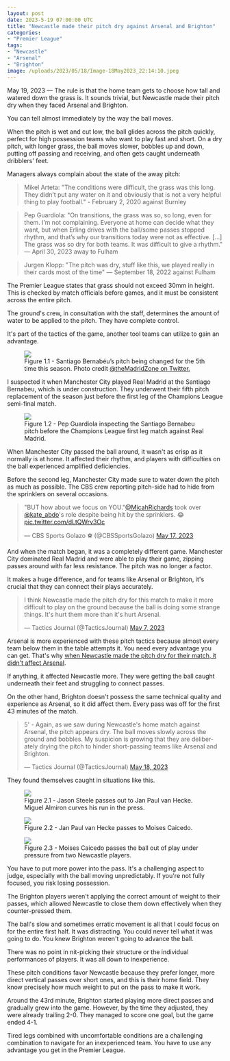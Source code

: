 ```yaml
---
layout: post
date: 2023-5-19 07:00:00 UTC
title: "Newcastle made their pitch dry against Arsenal and Brighton"
categories: 
- "Premier League" 
tags: 
- "Newcastle"
- "Arsenal"
- "Brighton"
image: /uploads/2023/05/18/Image-18May2023_22:14:10.jpeg
---
```


May 19, 2023 — The rule is that the home team gets to choose how tall and watered down the grass is. It sounds trivial, but Newcastle made their pitch dry when they faced Arsenal and Brighton.

<!---more---> 

You can tell almost immediately by the way the ball moves.

When the pitch is wet and cut low, the ball glides across the pitch quickly, perfect for high possession teams who want to play fast and short. On a dry pitch, with longer grass, the ball moves slower, bobbles up and down, putting off passing and receiving, and often gets caught underneath dribblers' feet.

Managers always complain about the state of the away pitch: 

> Mikel Arteta: "The conditions were difficult, the grass was this long. They didn’t put any water on it and obviously that is not a very helpful thing to play football." - February 2, 2020 against Burnley 

> Pep Guardiola: "On transitions, the grass was so, so long, even for them. I’m not complaining. Everyone at home can decide what they want, but when Erling drives with the ball/some passes stopped rhythm, and that’s why our transitions today were not as effective. [...] The grass was so dry for both teams. It was difficult to give a rhythm." — April 30, 2023 away to Fulham 

> Jurgen Klopp: "The pitch was dry, stuff like this, we played really in their cards most of the time" — September 18, 2022 against Fulham 

The Premier League states that grass should not exceed 30mm in height. This is checked by match officials before games, and it must be consistent across the entire pitch.

The ground's crew, in consultation with the staff, determines the amount of water to be applied to the pitch. They have complete control.

It's part of the tactics of the game, another tool teams can utilize to gain an advantage.  

<figure>
    <img src="https://i.imgur.com/797fKtW.jpg">
    <figcaption>Figure 1.1 - Santiago Bernabéu’s pitch being changed for the 5th time this season. Photo credit <a href="https://twitter.com/themadridzone/status/1652656663596285953?s=46&t=YC8lQJTh43E_mBQW40Ct2g">@theMadridZone on Twitter.</a></figcaption>
</figure> 


I suspected it when Manchester City played Real Madrid at the Santiago Bernabeu, which is under construction. They underwent their fifth pitch replacement of the season just before the first leg of the Champions League semi-final match. 

<figure>
    <img src="https://i.imgur.com/1duL6Tn.jpg">
    <figcaption>Figure 1.2 - Pep Guardiola inspecting the Santiago Bernabeu pitch before the Champions League first leg match against Real Madrid.</figcaption>
</figure> 

When Manchester City passed the ball around, it wasn't as crisp as it normally is at home. It affected their rhythm, and players with difficulties on the ball experienced amplified deficiencies.

Before the second leg, Manchester City made sure to water down the pitch as much as possible. The CBS crew reporting pitch-side had to hide from the sprinklers on several occasions.

<blockquote class="twitter-tweet"><p lang="en" dir="ltr">&quot;BUT how about we focus on YOU.&quot;<a href="https://twitter.com/MicahRichards?ref_src=twsrc%5Etfw">@MicahRichards</a> took over <a href="https://twitter.com/kate_abdo?ref_src=twsrc%5Etfw">@kate_abdo</a>&#39;s role despite being hit by the sprinklers. 😂 <a href="https://t.co/dLtQWrv3Oc">pic.twitter.com/dLtQWrv3Oc</a></p>&mdash; CBS Sports Golazo ⚽️ (@CBSSportsGolazo) <a href="https://twitter.com/CBSSportsGolazo/status/1658897990713753600?ref_src=twsrc%5Etfw">May 17, 2023</a></blockquote> <script async src="https://platform.twitter.com/widgets.js" charset="utf-8"></script>

And when the match began, it was a completely different game. Manchester City dominated Real Madrid and were able to play their game, zipping passes around with far less resistance. The pitch was no longer a factor.

It makes a huge difference, and for teams like Arsenal or Brighton, it's crucial that they can connect their plays accurately.

<blockquote class="twitter-tweet"><p lang="en" dir="ltr">I think Newcastle made the pitch dry for this match to make it more difficult to play on the ground because the ball is doing some strange things. It&#39;s hurt them more than it&#39;s hurt Arsenal.</p>&mdash; Tactics Journal (@TacticsJournal) <a href="https://twitter.com/TacticsJournal/status/1655245574847754241?ref_src=twsrc%5Etfw">May 7, 2023</a></blockquote> <script async src="https://platform.twitter.com/widgets.js" charset="utf-8"></script>

Arsenal is more experienced with these pitch tactics because almost every team below them in the table attempts it. You need every advantage you can get. That's why [when Newcastle made the pitch dry for their match, it didn't affect Arsenal](https://tacticsjournal.com/NASCAR/). 

If anything, it affected Newcastle more. They were getting the ball caught underneath their feet and struggling to connect passes.

On the other hand, Brighton doesn't possess the same technical quality and experience as Arsenal, so it did affect them. Every pass was off for the first 43 minutes of the match.

<blockquote class="twitter-tweet"><p lang="en" dir="ltr">5&#39; - Again, as we saw during Newcastle&#39;s home match against Arsenal, the pitch appears dry. The ball moves slowly across the ground and bobbles. My suspicion is growing that they are deliberately drying the pitch to hinder short-passing teams like Arsenal and Brighton.</p>&mdash; Tactics Journal (@TacticsJournal) <a href="https://twitter.com/TacticsJournal/status/1659267180393898005?ref_src=twsrc%5Etfw">May 18, 2023</a></blockquote> <script async src="https://platform.twitter.com/widgets.js" charset="utf-8"></script>

They found themselves caught in situations like this. 

<figure>
    <img src="https://i.imgur.com/5mqaIpg.jpg">
    <figcaption>Figure 2.1 - Jason Steele passes out to Jan Paul van Hecke. Miguel Almiron curves his run in the press.</figcaption>
</figure> 

<figure>
    <img src="https://i.imgur.com/QQPqVKF.jpg">
    <figcaption>Figure 2.2 - Jan Paul van Hecke passes to Moises Caicedo.</figcaption>
</figure> 

<figure>
    <img src="https://i.imgur.com/i9HEYTM.jpg">
    <figcaption>Figure 2.3 - Moises Caicedo passes the ball out of play under pressure from two Newcastle players.</figcaption>
</figure> 

You have to put more power into the pass. It's a challenging aspect to judge, especially with the ball moving unpredictably. If you're not fully focused, you risk losing possession.

The Brighton players weren't applying the correct amount of weight to their passes, which allowed Newcastle to close them down effectively when they counter-pressed them.

The ball's slow and sometimes erratic movement is all that I could focus on for the entire first half. It was distracting. You could never tell what it was going to do. You knew Brighton weren't going to advance the ball.

There was no point in nit-picking their structure or the individual performances of players. It was all down to inexperience. 

These pitch conditions favor Newcastle because they prefer longer, more direct vertical passes over short ones, and this is their home field. They know precisely how much weight to put on the pass to make it work. 

Around the 43rd minute, Brighton started playing more direct passes and gradually grew into the game. However, by the time they adjusted, they were already trailing 2-0. They managed to score one goal, but the game ended 4-1. 

Tired legs combined with uncomfortable conditions are a challenging combination to navigate for an inexperienced team. You have to use any advantage you get in the Premier League. 
